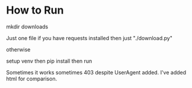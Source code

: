 # How to Run 

mkdir downloads

Just one file if you have requests installed then just "./download.py"

otherwise 

setup venv then pip install then run 


Sometimes it works sometimes 403 despite UserAgent added. I've added html for comparison.

